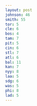 ```yaml
---
layout: post
johnson: 46
smith: 55
tor: 5
cle: 6
bos: 4
tam: 7
pit: 5
cin: 6
stl: 7
atl: 6
bal: 11
kan: 7
nyy: 8
laa: 5
sdg: 6
was: 5
phi: 8
lad: 5
---
```

